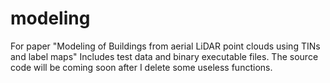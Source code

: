 # modeling
For paper "Modeling of Buildings from aerial LiDAR point clouds using TINs and label maps"
Includes test data and binary executable files.
The source code will be coming soon after I delete some useless functions. 
